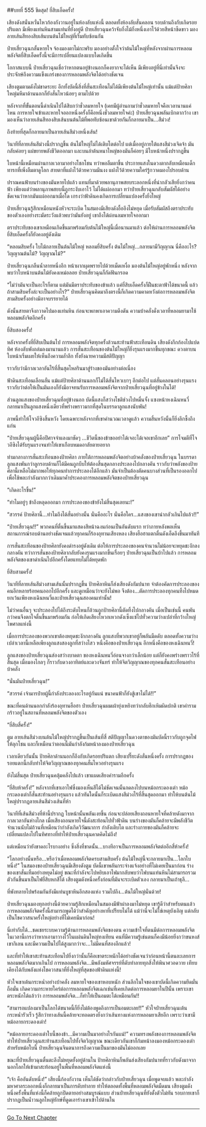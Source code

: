 ##บทที่ 555 ขีดสุด!
ยี่สิบเอ็ดครั้ง!

เสียงดังสนั่นหวั่นไหวก้องกังวานอยู่ในห้องลับแห่งนี้ ตลอดทั้งห้องลับสั่นคลอน รอบด้านถึงกับเกิดรอยปริแตก มีเพียงแท่นหินสามแท่นที่ยังอยู่ดี ป๋ายเสี่ยวฉุนคว้าจับกิ่งไม้กิ่งหนึ่งเอาไว้ด้วยสีหน้าซีดขาว มองลายเส้นสีทองสิบเส้นบนต้นไม้ใหญ่ที่เริ่มทับซ้อนกัน

ป๋ายเสี่ยวฉุนกลั้นหายใจ จ้องมองตาไม่กะพริบ มองอย่างตั้งใจว่าต้นไม้ใหญ่ที่หลังจากผ่านการหลอมพลังจิตยี่สิบเอ็ดครั้งนี้จะมีการเปลี่ยนแปลงแบบใดเกิดขึ้น

โอกาสแบบนี้ ป๋ายเสี่ยวฉุนเชื่อว่าหากตนอยู่ข้างนอกก็คงยากจะได้เห็น มีเพียงอยู่ที่นี่เท่านั้นจึงจะประจักษ์ถึงความแข็งแกร่งของการหลอมพลังจิตได้อย่างชัดเจน

เสียงตูมตามดังไม่ขาดระยะ อีกทั้งบัดนี้สิ่งที่สั่นสะเทือนไม่ได้มีเพียงต้นไม้ใหญ่เท่านั้น แม้แต่ป้ายศิลาใหญ่มหึมาด้านนอกก็ยังสั่นไหวน้อยๆ ตามไปด้วย

หลังจากที่ขั้นตอนนี้ดำเนินไปได้สิบกว่าชั่วลมหายใจ (เคยมีผู้อ่านถามว่าชั่วลมหายใจคือเวลานานแค่ไหน การหายใจเข้าและหายใจออกหนึ่งครั้งก็คือหนึ่งชั่วลมหายใจค่ะ) ป๋ายเสี่ยวฉุนพลันเบิกตากว้าง เขามองเห็นว่าลายเส้นสีทองสิบเส้นบนต้นไม้ที่พอทับซ้อนเขาด้วยกันก็กลายมาเป็น...สีม่วง!

ถึงท้ายที่สุดก็กลายมาเป็นลายเส้นสีม่วงหนึ่งเส้น!

วินาทีที่ลายเส้นสีม่วงนี้ปรากฏขึ้น ต้นไม้ใหญ่ไม่ได้เติบโตต่อไป แต่เมื่ออยู่ภายใต้แสงสีม่วงเจิดจ้า มันกลับค่อยๆ แผ่ขยายพลังชีวิตออกมา และบนลำต้นหนาใหญ่ของมันก็ค่อยๆ มีใบหน้าหนึ่งปรากฏขึ้น

ใบหน้านี้เหมือนผ่านกาลเวลามาอย่างโชกโชน ทว่าพอลืมตาขึ้น ประกายแสงในดวงตากลับเหมือนเด็กทารกที่เพิ่งลืมตาดูโลก สายตาที่แฝงไว้ด้วยความมึนงง แฝงไว้ด้วยความใคร่รู้กวาดมองไปรอบด้าน

ปราณคนฟ้าบนร่างของมันหายไปแล้ว แทนที่มาด้วยพลานุภาพสยบระลอกหนึ่งที่น่ากลัวเสียยิ่งกว่าคนฟ้า เพียงแต่ว่าพลานุภาพสยบนี้ถูกระงับเอาไว้ ไม่ได้แผ่ออกมา ทว่าป๋ายเสี่ยวฉุนกลับสัมผัสได้อย่างชัดเจนว่าหากมันแผ่ออกมาเมื่อใด เกรงว่าฟ้าดินคงเกิดการเปลี่ยนแปลงครั้งยิ่งใหญ่

ป๋ายเสี่ยวฉุนรู้สึกเหมือนหนังหัวจะระเบิด ในสมองมีเสียงดังอื้ออึงไม่หยุด เมื่อรับสัมผัสถึงตราประทับของตัวเองอย่างระมัดระวังแล้วพบว่ามันยังอยู่ เขาถึงได้ผ่อนลมหายใจออกมา

ตราประทับของเขาเหมือนเกิดขึ้นมาพร้อมกับต้นไม้ใหญ่นี้เมื่อนานมาแล้ว ต่อให้ผ่านการหลอมพลังจิตยี่สิบเอ็ดครั้งก็ยังคงอยู่ดังเดิม

“หลอมสิบครั้ง ใบไม้กลายเป็นต้นไม้ใหญ่ หลอมยี่สิบครั้ง ต้นไม้ใหญ่...กลายมามีวิญญาณ นี่คืออะไร? วิญญาณต้นไม้? วิญญาณไม้?”

ป๋ายเสี่ยวฉุนกลืนน้ำลายหนึ่งอึก หน้าผากผุดพรายไปด้วยเม็ดเหงื่อ มองต้นไม้ใหญ่อยู่พักหนึ่ง หลังจากพบว่าใบหน้าบนต้นไม้ยังคงเหม่อลอย ป๋ายเสี่ยวฉุนก็กัดฟันกรอด

“ไม่ว่ามันจะเป็นอะไรก็ตาม แต่มันมีตราประทับของข้าแล้ว แค่ยี่สิบเอ็ดครั้งก็ฝืนชะตาฟ้าได้ขนาดนี้ แล้วถ้าสามสิบครั้งล่ะจะเป็นอย่างไร?” ป๋ายเสี่ยวฉุนคิดมาถึงตรงนี้ก็เกิดความคาดหวังต่อการหลอมพลังจิตสามสิบครั้งอย่างมิอาจบรรยายได้

ดังนั้นสายตาจึงกวาดไปมองแท่นหิน ก่อนจะพกพาเอาความดึงดัน ความบ้าคลั่งดั่งเวลาที่หลอมยามาใช้หลอมพลังจิตอีกครั้ง

ยี่สิบสองครั้ง!

หลังจากครั้งที่ยี่สิบเป็นต้นไป การหลอมพลังจิตทุกครั้งล้วนสะท้านฟ้าสะเทือนดิน เสียงดังกึกก้องไปแปดทิศ ห้องลับพังถล่มลงมานานแล้ว การสั่นสะเทือนของต้นไม้ใหญ่ก็ยิ่งรุนแรงมากขึ้นทุกขณะ ดวงตาบนใบหน้าเริ่มเผยให้เห็นถึงความล้ำลึก ทั้งยังฉายความมีสติปัญญา

ราวกับว่ามีกาลเวลาอันไร้ที่สิ้นสุดไหลรินมาสู่ร่างของมันอย่างต่อเนื่อง

ฟ้าดินสะเทือนเลือนลั่น แม้แต่ป้ายศิลาด้านนอกก็ไม่ได้สั่นไหวเบาๆ อีกต่อไป แต่สั่นคลอนอย่างรุนแรง ราวกับว่าต่อให้เป็นมันเองก็ยังมีอาจทนรับการหลอมพลังจิตจากป๋ายเสี่ยวฉุนที่อยู่ข้างในได้!

ส่วนลูกแสงของป๋ายเสี่ยวฉุนที่อยู่ข้างนอก บัดนี้แสงก็สว่างโชติช่วงไปหมื่นจั้ง แซงหน้าหงเฉินหนวี่ กลายมาเป็นลูกแสงหนึ่งเดียวที่พร่างพราวมากที่สุดในบรรดาลูกแสงนับพัน!

ภาพนี้ทำให้โจวอีซิงสิ้นหวัง โดยเฉพาะหลังจากที่เขาคำนวณเวลาดูแล้ว ความสิ้นหวังนั้นก็ยิ่งลึกซึ้งถึงแก่น

“ป๋ายเสี่ยวฉุนผู้นี้คือปีศาจจำแลงมาชัดๆ ...ชีวิตนี้ของข้าขออย่าได้เจอะได้เจอเขาอีกเลย” การโจมตีที่โจวอีซิงได้รับรุนแรงจนทำให้เขาเกือบหมดอาลัยตายอยาก

ท่ามกลางการสั่นสะเทือนของป้ายศิลา ภายใต้การหลอมพลังจิตอย่างบ้าคลั่งของป๋ายเสี่ยวฉุน ในบรรดาลูกแสงพันกว่าลูกรอบด้านก็ได้มีคนถูกบีบให้ต้องสิ้นสุดกลางประลองไปกลางคัน ราวกับว่าพลังของป้ายศิลานี้เหลือไม่มากพอให้ทุกคนทำการประลองได้อีกแล้ว มันจำเป็นต้องตัดคนบางส่วนที่เป็นรองออกไปเพื่อใช้พละกำลังมากกว่าเดิมมาค้ำประคองการหลอมพลังจิตของป๋ายเสี่ยวฉุน

“เกิดอะไรขึ้น!”

“ทำไมอยู่ๆ ข้าถึงหลุดออกมา การประลองของข้ายังไม่สิ้นสุดเลยนะ!”

“สวรรค์ ป้ายศิลานี้...ทำไมถึงได้สั่นอย่างนั้น นั่นคืออะไร นั่นคือใคร...แสงของเขาน่ากลัวเกินไปแล้ว!!”

“ป๋ายเสี่ยวฉุน!!” พวกคนที่ตื่นขึ้นมาแสดงสีหน้าฉงนก่อนเป็นอันดับแรก ทว่าภายหลังพอเห็นสถานการณ์รอบด้านอย่างชัดเจนแล้วทุกคนก็ร้องอุทานเสียงหลง เสียงฮือฮาแตกตื่นดังเอ็ดอึงขึ้นมาทันที

การสั่นสะเทือนของป้ายศิลายังคงดำรงอยู่ดังเดิม ต่อให้การประลองของคนจำนวนไม่น้อยจะหยุดชะงักลงกลางคัน ทว่าการสั่นของป้ายศิลากลับยังคงรุนแรงมากขึ้นเรื่อยๆ ป๋ายเสี่ยวฉุนเป็นบ้าไปแล้ว การหลอมพลังจิตของเขาดำเนินไปอีกครั้งโดยแทบไม่ได้หยุดพัก

ยี่สิบสามครั้ง!

วินาทีที่ลายเส้นสีม่วงสามเส้นนั้นปรากฏขึ้น ป้ายศิลาหินก็ส่งเสียงดังกัมปนาท จำต้องคัดการประลองของคนอีกหลายร้อยคนออกไปอีกครั้ง และดูเหมือนว่าจะยังไม่พอ จึงต้อง...ตัดการประลองทุกคนทิ้งไปหมด ยกเว้นเพียงหงเฉินหนวี่และป๋ายเสี่ยวฉุนสองคนเท่านั้น!

ไม่ว่าคนอื่นๆ จะประลองไปได้ถึงระดับไหนก็ล้วนถูกป้ายศิลานี้ตัดทิ้งไปกลางคัน เมื่อเป็นเช่นนี้ คนพันกว่าคนจึงตกใจตื่นขึ้นมาพร้อมกัน ก่อให้เกิดเสียงโหวกเหวกดังเซ็งแซ่ไปทั่วความว่างเปล่าที่กว้างใหญ่ไพศาลแห่งนี้

เมื่อการประลองของพวกเขาต้องหยุดชะงักกลางคัน ลูกแสงที่พวกเขาอยู่ก็พลันมืดดับ ตลอดทั้งความว่างเปล่าเวลานี้เหลือเพียงลูกแสงสองลูกที่สว่างไสว หนึ่งคือของป๋ายเสี่ยวฉุน อีกหนึ่งคือของหงเฉินหนวี่!

ลูกแสงของป๋ายเสี่ยวฉุนส่องสว่างบาดตา ของหงเฉินหนวี่อ่อนจางกว่าเล็กน้อย แต่ก็ยังคงพร่างพราวไร้ที่สิ้นสุด เมื่อมองไกลๆ ก็ราวกับดวงอาทิตย์และดวงจันทร์ ทำให้จิตวิญญาณของทุกคนสั่นสะเทือนอย่างบ้าคลั่ง

“นั่นมันป๋ายเสี่ยวฉุน!”

“สวรรค์ เจ้ามารป๋ายผู้นี้กำลังประลองอะไรอยู่กันแน่ ขนาคนฟ้าก็ยังสู้เขาไม่ได้!!”

ขณะที่คนด้านนอกกำลังร้องอุทานฮือฮา ป๋ายเสี่ยวฉุนผมเผ้ายุ่งเหยิงทว่ากลับฮึกเหิมผิดปกติ เขาคำรามกร้าวอยู่ในสถานที่หลอมพลังจิตของตัวเอง

“ยี่สิบสี่ครั้ง!”

ตูม ลายเส้นสีม่วงบนต้นไม้ใหญ่ปรากฏขึ้นเป็นเส้นที่สี่ สติปัญญาในดวงตาของมันบัดนี้ราวกับถูกจุดไฟให้ลุกโชน และก็เหมือนว่าตอนนี้มันกำลังก้มหน้าลงมองป๋ายเสี่ยวฉุน

เวลาเดียวกันนั้น ป้ายศิลาด้านนอกก็ถึงกับเกิดรอยปริแตก เสียงเปรี๊ยะดังลั่นหนึ่งครั้ง การปรากฏของรอยแตกนี้กลับทำให้จิตวิญญาณของทุกคนสั่นไหวอย่างรุนแรง

ยังไม่สิ้นสุด ป๋ายเสี่ยวฉุนคลุ้มคลั่งไปแล้ว เขาแผดเสียงคำรามอีกครั้ง

“ยี่สิบห้าครั้ง!” หลังจากที่เขาเอาไฟซึ่งมองเห็นสีได้ไม่ชัดเจนนั้นกดลงไปบนหม้อกระดองเต่า หม้อกระดองเต่าก็สั่นสะท้านอย่างรุนแรง แล้วทันใดนั้นก็ระเบิดแสงสีม่วงไร้ที่สิ้นสุดออกมา ทำให้บนต้นไม้ใหญ่ปรากฏลายเส้นสีม่วงเส้นที่ห้า

วินาทีที่เส้นสีม่วงที่ห้านี้ปรากฏ ใบหน้านั้นพลันเงยขึ้น ก่อนจะปล่อยเสียงถอนหายใจที่คล้ายดังมาจากกาลเวลาอันห่างไกล เมื่อเสียงถอนหายใจนี้ดังสะท้อนไปทั่วฟ้าดิน บนร่างของมันก็คล้ายจะมีพลังชีวิตจำนวนนับไม่ถ้วนที่เหมือนว่ากำลังเกิดวิวัฒนาการ กำลังเติบโต และร่างกายของมันก็คล้ายจะเปลี่ยนแปลงไปในทิศทางที่ทำให้ป๋ายเสี่ยวฉุนคาดคิดไม่ถึง!

แต่เหมือนว่ายังขาดอะไรบางอย่าง ซึ่งสิ่งที่ขาดนั้น...บางทีอาจเป็นการหลอมพลังจิตต่ออีกสี่ห้าครั้ง!

“โลกอย่างนั้นหรือ...หรือว่าเมื่อหลอมพลังจิตครบสามสิบครั้ง ต้นไม้ใหญ่นี้จะกลายมาเป็น...โลกใบหนึ่ง!” ในสมองของป๋ายเสี่ยวฉุนมีเสียงดังตูม บัดนี้เขาพลันกระจ่างแจ้งอย่างที่ไม่เคยเป็นมาก่อน ร่างของเขาสั่นเทิ้มอย่างหยุดไม่อยู่ ขณะที่กำลังจะไปหยิบเอาไฟมากลับพบว่าไฟบนแท่นหินไม่สามารถรวมตัวกันขึ้นมาเป็นไฟยี่สิบหกสีได้ เสียงตูมดังหนึ่งครั้งก่อนที่มันจะระเบิดตัวเอง กลายมาเป็นเถ้าธุลี...

ที่พังทลายไปพร้อมกันยังมีแท่นบูชาหินอีกสองแห่ง รวมไปถึง...ต้นไม้ใหญ่นั่นด้วย!

ป๋ายเสี่ยวฉุนมองทุกอย่างนี้ด้วยความรู้สึกเหมือนในสมองมีฟ้าผ่าลงมาไม่หยุด เขารู้ดีว่าสำหรับตนแล้ว การหลอมพลังจิตครั้งนี้สามารถพูดได้ว่าสำคัญอย่างหาที่เปรียบไม่ได้ แม้ว่านี่จะไม่ใช่เหตุบังเอิญ แต่กลับเป็นโชควาสนาครั้งใหญ่อย่างที่ไม่เคยมีมาก่อน!

นี่เท่ากับได้...ชดเชยระบบความรู้ด้านการหลอมพลังจิตของตน ความเข้าใจที่ตนมีต่อการหลอมพลังจิตในเวลานี้เกรงว่าหากเอามาวางไว้ในแผ่นดินใหญ่ทงเทียน คนที่มีความรู้เช่นตนก็คงมีน้อยยิ่งกว่าขนหงส์เขากิเลน และมีความเป็นไปได้สูงมากว่าจะ...ไม่มีคนที่สองอีกแล้ว!

และที่ทำให้เขาสะท้านสะเทือนไปยิ่งกว่านั้นก็คือเขาตระหนักได้อย่างชัดเจนว่าก่อนหน้านี้ตนละเลยการหลอมพลังจิตมากเกินไป การหลอมพลังจิต...มีพลังมหัศจรรย์ที่ดับทำลายทุกสิ่งให้พินาศวอดวาย เทียบเคียงได้กับพลังแห่งโชควาสนาที่ยิ่งใหญ่ที่สุดของฟ้าดินแห่งนี้!

หัวใจเขาเต้นกระหน่ำอย่างบ้าคลั่ง ลมหายใจของเขาหอบหนัก ส่วนลึกในใจของเขาบัดนี้เกิดความยึดมั่นถือมั่น เกิดความกระหายใคร่ต่อการหลอมพลังจิตเฉกเช่นที่เคยเกิดต่อการหลอมยาในปีนั้น เพราะเขาตระหนักได้แล้วว่า การหลอมพลังจิต...ก็ทำให้เป็นอมตะได้เหมือนกัน!!

“สามารถแปลงมาเป็นโลกได้ขนาดนี้ก็ยิ่งไม่ต้องพูดถึงการเป็นอมตะเลย!!” หัวใจป๋ายเสี่ยวฉุนเต้นกระหน่ำรัวเร็ว รู้สึกว่าทางเส้นนี้คล้ายจะทอดตรงยิ่งกว่าเส้นทางแห่งการหลอมยาเสียอีก เพราะว่าเขามีหม้อลายกระดองเต่า!

“หม้อลายกระดองเต่าใบนี้ของข้า...มีความเป็นมาอย่างไรกันแน่!” ความทรงพลังของการหลอมพลังจิตทำให้ป๋ายเสี่ยวฉุนสะท้านสะเทือนไปทั้งจิตวิญญาณ ขณะเดียวกันเขาก็ก้มหน้าลงมองหม้อกระดองเต่า สำหรับหม้อใบนี้ ป๋ายเสี่ยวฉุนจินตนาการถึงความเป็นมาของมันไม่ออกเลย

ขณะที่ป๋ายเสี่ยวฉุนตื่นตะลึงไม่หยุดยั้งอยู่ด้านใน ป้ายศิลาหินก็พลันส่งเสียงกัมปนาทที่ราวกับดังมาจากนอกโลกให้เข้ามาสะท้อนอยู่ในพื้นที่หลอมพลังจิตแห่งนี้

“เจ้า คืออันดับหนึ่ง!” เสียงนี้ก้องกังวาน เห็นได้ชัดว่ากล่าวกับป๋ายเสี่ยวฉุน เมื่อพูดจบแล้ว พละกำลังมหาศาลระลอกหนึ่งก็กลายมาเป็นการดับทำลาย ทำให้ตลอดทั้งพื้นที่หลอมพลังจิตมืดมน เสียงตูมดังหนึ่งครั้งพื้นที่แห่งนี้ก็คล้ายถูกปิดตายอย่างสมบูรณ์แบบ ส่วนป๋ายเสี่ยวฉุนที่ยังตั้งตัวไม่ทัน รอบกายเขาก็ปรากฏเป็นน้ำวนลูกใหญ่ยักษ์ที่ดูดเอาร่างเขาเข้าไปด้านใน


------


[Go To Next Chapter]( ./178.md)